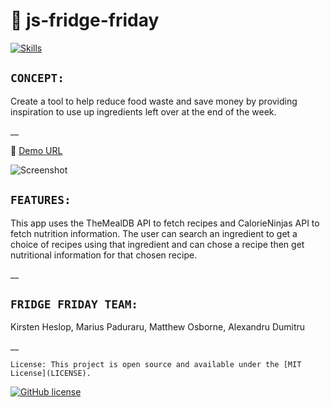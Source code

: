 # :file_folder: js-fridge-friday

[![Skills](https://skills.thijs.gg/icons?i=js,html,css,jquery)](https://skills.thijs.gg)

## `CONCEPT:`

Create a tool to help reduce food waste and save money by providing inspiration to use up ingredients left over at the end of the week.

\_\_

:link: [Demo URL](https://wisethee.github.io/js-fridge-friday/)

![Screenshot](https://github.com/wisethee/js-fridge-friday/blob/feat/marius/assets/images/cover.jpg?raw=true)

## `FEATURES:`

This app uses the TheMealDB API to fetch recipes and CalorieNinjas API to fetch nutrition information. The user can search an ingredient to get a choice of recipes using that ingredient and can chose a recipe then get nutritional information for that chosen recipe.

\_\_

## `FRIDGE FRIDAY TEAM:`

Kirsten Heslop, Marius Paduraru, Matthew Osborne, Alexandru Dumitru

\_\_

`License: This project is open source and available under the [MIT License](LICENSE).`

[![GitHub license](https://img.shields.io/github/license/Naereen/StrapDown.js.svg)](LICENSE)
